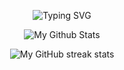 
<p align="center"> <href="https://git.io/typing-svg"><img src="https://readme-typing-svg.herokuapp.com?font=Poppins&weight=600&pause=1000&color=AFE1AF&center=true&width=435&lines=Welcome+To+My+Github+Page" alt="Typing SVG" /></p>

<p align="center"><img alt="My Github Stats" src="https://github-readme-stats-git-masterrstaa-rickstaa.vercel.app/api?username=omkarxpatel&layout=compact&theme=dark&title_color=AFE1AF&show_icons=true&text_color=808080&count_private=True&include_all_commits=True&hide=contribs" /></p>

<p align="center"><img alt="My GitHub streak stats" src="https://streak-stats.demolab.com/?user=omkarxpatel&theme=dark&currStreakNum=808080&sideNums=808080&currStreakLabel=808080&sideLabels=808080&dates=808080&fire=AFE1AF&ring=AFE1AF&locale=en&type=svg&hide_border=false" /></p>
<!-- 
![github contribution grid snake animation](https://raw.githubusercontent.com/omkarxpatel/ommkarxpatel/output/github-contribution-grid-snake.svg)
 -->
